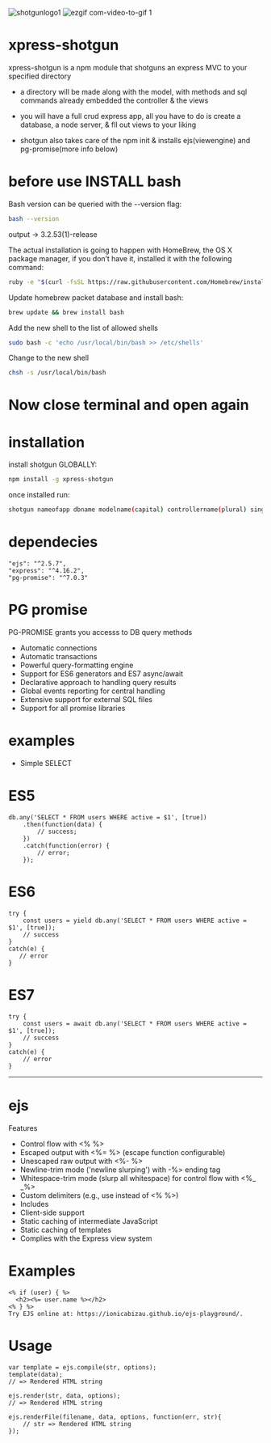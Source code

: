 ![shotgunlogo1](https://user-images.githubusercontent.com/31411569/34085495-c7f82124-e35f-11e7-97de-f0a36cd80ad2.png)
![ezgif com-video-to-gif 1](https://user-images.githubusercontent.com/31411569/34190621-cb417db0-e50f-11e7-8077-d0b36d3e706c.gif)

# xpress-shotgun
xpress-shotgun is a npm module that shotguns an express MVC to your specified directory
  
  * a directory will be made along with the model, with methods and sql commands already embedded
    the controller & the views
  
  * you will have a full crud express app, all you have to do is create a database, a node server, 
    & fll out views to your liking
    
  * shotgun also takes care of the npm init & installs ejs(viewengine) and pg-promise(more info below)

    
# before use INSTALL bash

Bash version can be queried with the --version flag: 

```sh
bash --version
```
output -> 3.2.53(1)-release

The actual installation is going to happen with HomeBrew, the OS X package manager, if you don’t have it, installed it with the following command:
```sh
ruby -e "$(curl -fsSL https://raw.githubusercontent.com/Homebrew/install/master/install)"
```

Update homebrew packet database and install bash:
```sh
brew update && brew install bash
```

Add the new shell to the list of allowed shells
```sh
sudo bash -c 'echo /usr/local/bin/bash >> /etc/shells'
```
Change to the new shell
```sh
chsh -s /usr/local/bin/bash 
```

# Now close terminal and open again

# installation

install shotgun GLOBALLY:
```sh
npm install -g xpress-shotgun 
```
once installed run:
```sh
shotgun nameofapp dbname modelname(capital) controllername(plural) singularRESPONSE
```
# dependecies

```ssh
"ejs": "^2.5.7",
"express": "^4.16.2",
"pg-promise": "^7.0.3"
```

# PG promise 

PG-PROMISE grants you accesss to DB query methods
  * Automatic connections
  * Automatic transactions
  * Powerful query-formatting engine
  * Support for ES6 generators and ES7 async/await
  * Declarative approach to handling query results
  * Global events reporting for central handling
  * Extensive support for external SQL files
  * Support for all promise libraries

# examples
* Simple SELECT

# ES5
```ssh
db.any('SELECT * FROM users WHERE active = $1', [true])
    .then(function(data) {
        // success;
    })
    .catch(function(error) {
        // error;
    });
  ```
# ES6
```ssh
try {
    const users = yield db.any('SELECT * FROM users WHERE active = $1', [true]);
    // success
} 
catch(e) {
   // error
}
```
# ES7
```ssh
try {
    const users = await db.any('SELECT * FROM users WHERE active = $1', [true]);
    // success
} 
catch(e) {
    // error
}
```

****************************************************************************************
# ejs

Features

  * Control flow with <% %>
  * Escaped output with <%= %> (escape function configurable)
  * Unescaped raw output with <%- %>
  * Newline-trim mode ('newline slurping') with -%> ending tag
  * Whitespace-trim mode (slurp all whitespace) for control flow with <%_ _%>
  * Custom delimiters (e.g., use <? ?> instead of <% %>)
  * Includes
  * Client-side support
  * Static caching of intermediate JavaScript
  * Static caching of templates
  * Complies with the Express view system
  
# Examples
```ssh
<% if (user) { %>
  <h2><%= user.name %></h2>
<% } %>
Try EJS online at: https://ionicabizau.github.io/ejs-playground/.
```
# Usage
```ssh
var template = ejs.compile(str, options);
template(data);
// => Rendered HTML string 
 
ejs.render(str, data, options);
// => Rendered HTML string 
 
ejs.renderFile(filename, data, options, function(err, str){
    // str => Rendered HTML string 
});
```
